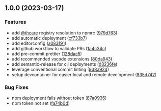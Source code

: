## 1.0.0 (2023-03-17)

### Features

- add [@thcare](https://github.com/thcare) registry resolution to npmrc ([979d763](https://github.com/thcare/github-node-template.th.care/commit/979d7632b4e3967c67ee324dc061632db8b66348))
- add automatic deployment ([cf733b7](https://github.com/thcare/github-node-template.th.care/commit/cf733b74b23dac792a379dfe087c70c43185d237))
- add editorconfig ([a083191](https://github.com/thcare/github-node-template.th.care/commit/a08319108fc53ce4c3e94efd2ee9290505e87302))
- add github workflow to validate PRs ([1a4c34c](https://github.com/thcare/github-node-template.th.care/commit/1a4c34c16a94a754a4d083118d1d589156131e95))
- add pre-commit prettier ([128dac5](https://github.com/thcare/github-node-template.th.care/commit/128dac535bb0868864be2679097705fdb1e494b6))
- add recommended vscode extensions ([80da943](https://github.com/thcare/github-node-template.th.care/commit/80da9439afc782c2b88d39f7a6fdc9ad5cecc014))
- add semantic-release for cli deployments ([d8236fe](https://github.com/thcare/github-node-template.th.care/commit/d8236fec98d0b7fb3646196d32362c95b86077e5))
- leverage conventional commit linting ([938a924](https://github.com/thcare/github-node-template.th.care/commit/938a9243f998aa024702c7a506bec0c44a33bb3f))
- setup devcontainer for easier local and remote development ([835d742](https://github.com/thcare/github-node-template.th.care/commit/835d7425f5b5881517ec1bc5f5746c426a2a1eb5))

### Bug Fixes

- npm deployment fails without token ([87a0936](https://github.com/thcare/github-node-template.th.care/commit/87a0936f65f6fe9271436c3ef59412251c92685b))
- npm token not set ([fa74b0d](https://github.com/thcare/github-node-template.th.care/commit/fa74b0d0ee16b6428e3e5b65e8d12a9211db4f2b))

